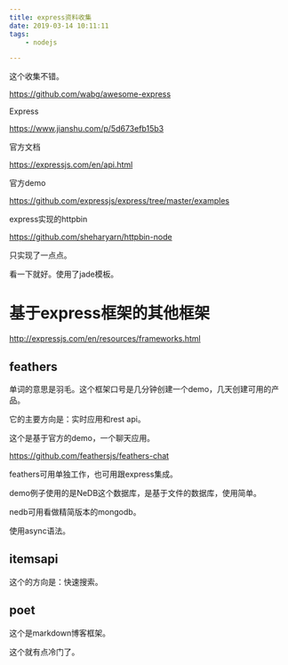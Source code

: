 ```yaml
---
title: express资料收集
date: 2019-03-14 10:11:11
tags:
	- nodejs

---
```






这个收集不错。

https://github.com/wabg/awesome-express

Express

https://www.jianshu.com/p/5d673efb15b3

官方文档

https://expressjs.com/en/api.html

官方demo

https://github.com/expressjs/express/tree/master/examples

express实现的httpbin

https://github.com/sheharyarn/httpbin-node

只实现了一点点。

看一下就好。使用了jade模板。



# 基于express框架的其他框架

http://expressjs.com/en/resources/frameworks.html

## feathers

单词的意思是羽毛。这个框架口号是几分钟创建一个demo，几天创建可用的产品。

它的主要方向是：实时应用和rest api。

这个是基于官方的demo，一个聊天应用。

https://github.com/feathersjs/feathers-chat

feathers可用单独工作，也可用跟express集成。

demo例子使用的是NeDB这个数据库，是基于文件的数据库，使用简单。

nedb可用看做精简版本的mongodb。

使用async语法。

## itemsapi

这个的方向是：快速搜索。

## poet

这个是markdown博客框架。

这个就有点冷门了。

